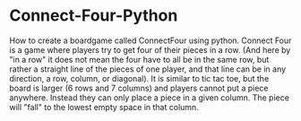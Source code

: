 # Connect-Four-Python
How to create a boardgame called ConnectFour using python.
Connect Four is a game where players try to get four of their pieces in a row. (And here by "in a row" it does not mean the four have to all be in the same row, but rather a straight line of the pieces of one player, and that line can be in any direction, a row, column, or diagonal).
It is similar to tic tac toe, but the board is larger (6 rows and 7 columns) and players cannot put a piece anywhere. Instead they can only place a piece in a given column.  The piece will "fall" to the lowest empty space in that column. 

